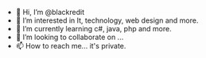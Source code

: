 - 👋 Hi, I’m @blackredit
- 👀 I’m interested in It, technology, web design and more.
- 🌱 I’m currently learning c#, java, php and more. 
- 💞️ I’m looking to collaborate on ...
- 📫 How to reach me... it's private. 

<!---
blackredit/blackredit is a ✨ special ✨ repository because its `README.md` (this file) appears on your GitHub profile.
You can click the Preview link to take a look at your changes.
--->
